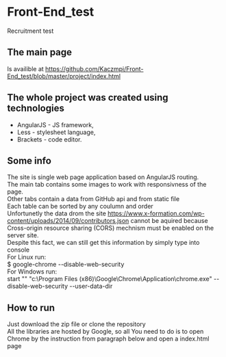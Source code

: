 # Front-End_test
Recruitment test

## The main page
Is availible at https://github.com/Kaczmpi/Front-End_test/blob/master/project/index.html

## The whole project was created using technologies
* AngularJS - JS framework,
* Less - stylesheet language,
* Brackets - code editor.

## Some info
The site is single web page application based on AngularJS routing.<br />
The main tab contains some images to work with responsivness of the page.<br />
Other tabs contain a data from GitHub api and from static file<br />
Each table can be sorted by any coulumn and order<br />
Unfortunetly the data drom the site https://www.x-formation.com/wp-content/uploads/2014/09/contributors.json cannot be aquired because Cross-origin resource sharing (CORS) mechnism must be enabled on the server site.<br />
Despite this fact, we can still get this information by simply type into console<br />
For Linux run:<br />
$ google-chrome --disable-web-security <br />
For Windows run:<br />
start "" "c:\Program Files (x86)\Google\Chrome\Application\chrome.exe" --disable-web-security --user-data-dir <br />

## How to run
Just download the zip file or clone the repository<br />
All the libraries are hosted by Google, so all You need to do is to open Chrome by the instruction from paragraph below and open a index.html page<br />
